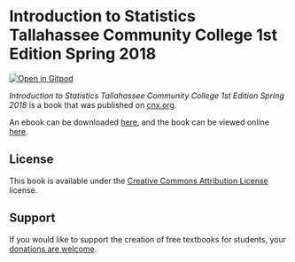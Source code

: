 # Introduction to Statistics Tallahassee Community College 1st Edition Spring 2018

[![Open in Gitpod](https://gitpod.io/button/open-in-gitpod.svg)](https://gitpod.io/from-referrer/)

_Introduction to Statistics Tallahassee Community College 1st Edition Spring 2018_ is a book that was published on [cnx.org](https://cnx.org/).

An ebook can be downloaded [here](https://github.com/cnx-user-books/cnxbook-introduction-to-statistics-tallahassee-community-college-1st-edition-spring-2018/releases/latest), and the book can be viewed online [here](https://github.com/cnx-user-books/cnxbook-introduction-to-statistics-tallahassee-community-college-1st-edition-spring-2018/releases/latest).

## License
This book is available under the [Creative Commons Attribution License](./LICENSE) license.

## Support
If you would like to support the creation of free textbooks for students, your [donations are welcome](https://riceconnect.rice.edu/donation/support-openstax-banner).
